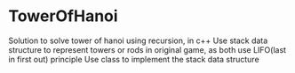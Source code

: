 # TowerOfHanoi
Solution to solve tower of hanoi using recursion, in c++
Use stack data structure to represent towers or rods in original game, as both use LIFO(last in first out) principle
Use class to implement the stack data structure
